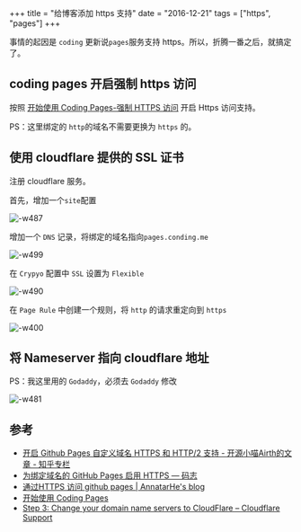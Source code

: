 +++
title = "给博客添加 https 支持"
date = "2016-12-21"
tags = ["https", "pages"]
+++


事情的起因是 `coding` 更新说`pages`服务支持 https。所以，折腾一番之后，就搞定了。

## coding pages 开启强制 https 访问

按照 [开始使用 Coding Pages-强制 HTTPS 访问](https://coding.net/help/doc/pages/getting-started.html#https-) 开启 Https 访问支持。

PS：这里绑定的 `http`的域名不需要更换为 `https` 的。

## 使用 cloudflare 提供的 SSL 证书

注册 cloudflare 服务。

首先，增加一个`site`配置

![-w487](https://oiitkuz0h.qnssl.com/2016-12-21-14822980860035.jpg)

增加一个 `DNS` 记录，将绑定的域名指向`pages.conding.me` 

![-w499](https://oiitkuz0h.qnssl.com/2016-12-21-14822981467604.jpg)

在 `Crypyo` 配置中 `SSL` 设置为 `Flexible`

![-w490](https://oiitkuz0h.qnssl.com/2016-12-21-14822983519779.jpg)


在 `Page Rule` 中创建一个规则，将 `http` 的请求重定向到 `https`

![-w400](https://oiitkuz0h.qnssl.com/2016-12-21-14822984253436.jpg)



## 将 Nameserver 指向 cloudflare 地址

PS：我这里用的 `Godaddy`，必须去 `Godaddy` 修改

![-w481](https://oiitkuz0h.qnssl.com/2016-12-21-14822982467422.jpg)


## 参考


* [开启 Github Pages 自定义域名 HTTPS 和 HTTP/2 支持​ - 开源小喵Airth的文章 - 知乎专栏](https://zhuanlan.zhihu.com/p/22667528)
* [为绑定域名的 GitHub Pages 启用 HTTPS — 码志](http://mazhuang.org/2016/05/21/enable-https-for-github-pages/)
* [通过HTTPS 访问 github pages | AnnatarHe's blog](https://annatarhe.github.io/2016/03/17/make-github-pages-over-https.html)
* [开始使用 Coding Pages](https://coding.net/help/doc/pages/getting-started.html#https-)
* [Step 3: Change your domain name servers to CloudFlare – Cloudflare Support](https://support.cloudflare.com/hc/en-us/articles/205195708-Step-3-Change-your-domain-name-servers-to-CloudFlare?flash_digest=b9b3aa4d059e124297df532afaebe4f2a1bc454a)


